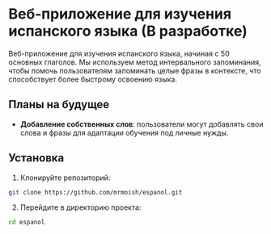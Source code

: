 # Веб-приложение для изучения испанского языка (В разработке)

Веб-приложение для изучения испанского языка, начиная с 50 основных глаголов. Мы используем метод интервального запоминания, чтобы помочь пользователям запоминать целые фразы в контексте, что способствует более быстрому освоению языка.

## Планы на будущее
-  **Добавление собственных слов**: пользователи могут добавлять свои слова и фразы для адаптации обучения под личные нужды.

## Установка
1. Клонируйте репозиторий:
```bash
git clone https://github.com/mrmoish/espanol.git
```

2. Перейдите в директорию проекта:
```bash
cd espanol
```



